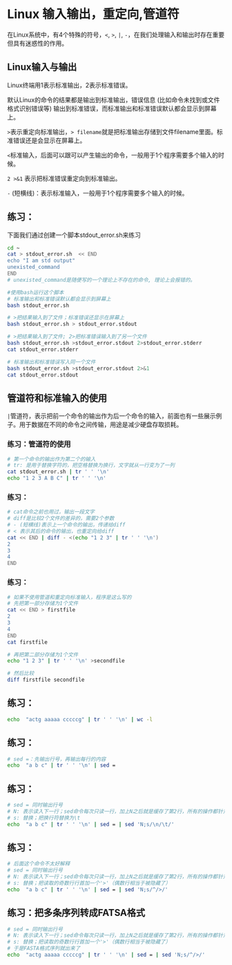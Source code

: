# Linux 输入输出，重定向,管道符

在Linux系统中，有4个特殊的符号，`<`, `>`, `|`, `-`，在我们处理输入和输出时存在重要但具有迷惑性的作用。

## Linux输入与输出
Linux终端用1表示标准输出，2表示标准错误。

默认Linux的命令的结果都是输出到标准输出，错误信息 (比如命令未找到或文件格式识别错误等) 输出到标准错误，而标准输出和标准错误默认都会显示到屏幕上。

`>`表示重定向标准输出，`> filename`就是把标准输出存储到文件filename里面。标准错误还是会显示在屏幕上。

`<`标准输入，后面可以跟可以产生输出的命令，一般用于1个程序需要多个输入的时候。

`2 >&1` 表示把标准错误重定向到标准输出。

`-` (短横线)：表示标准输入，一般用于1个程序需要多个输入的时候。

## 练习：
下面我们通过创建一个脚本stdout_error.sh来练习
```bash
cd ~
cat > stdout_error.sh  << END
echo "I am std output"
unexisted_command
END
# unexisted_command是随便写的一个理论上不存在的命令, 理论上会报错的。
```

```bash
#使用bash运行这个脚本
# 标准输出和标准错误默认都会显示到屏幕上
bash stdout_error.sh 
```

```bash
# >把结果输入到了文件；标准错误还显示在屏幕上
bash stdout_error.sh > stdout_error.stdout
```

```bash
# >把结果输入到了文件; 2>把标准错误输入到了另一个文件
bash stdout_error.sh >stdout_error.stdout 2>stdout_error.stderr
cat stdout_error.stderr
```

```bash
# 标准输出和标准错误写入同一个文件
bash stdout_error.sh >stdout_error.stdout 2>&1
cat stdout_error.stdout
```

## 管道符和标准输入的使用

`|`管道符，表示把前一个命令的输出作为后一个命令的输入，前面也有一些展示例子。用于数据在不同的命令之间传输，用途是减少硬盘存取损耗。

### 练习：管道符的使用
```bash
# 第一个命令的输出作为第二个的输入
# tr: 是用于替换字符的，把空格替换为换行，文字就从一行变为了一列
cat stdout_error.sh | tr ' ' '\n'
echo "1 2 3 A B C" | tr ' ' '\n'
```

### 练习：
```bash
# cat命令之前也用过，输出一段文字
# diff是比较2个文件的差异的，需要2个参数
# - (短横线)表示上一个命令的输出，传递给diff
# < 表示其后的命令的输出，也重定向给diff
cat << END | diff - <(echo "1 2 3" | tr ' ' '\n')
2
3
4
END
```

### 练习：
```bash
# 如果不使用管道和重定向标准输入，程序是这么写的
# 先把第一部分存储为1个文件
cat << END > firstfile
2
3
4
END
cat firstfile 

# 再把第二部分存储为1个文件
echo "1 2 3" | tr ' ' '\n' >secondfile

# 然后比较
diff firstfile secondfile 
```

## 练习：
```bash
echo  "actg aaaaa cccccg" | tr ' ' '\n' | wc -l
```

## 练习：
```bash
# sed =：先输出行号，再输出每行的内容
echo  "a b c" | tr ' ' '\n' | sed =  
```
## 练习：
```bash
# sed = 同时输出行号
# N: 表示读入下一行；sed命令每次只读一行，加上N之后就是缓存了第2行，所有的操作都针对第一行；
# s: 替换；把换行符替换为\t
echo  "a b c" | tr ' ' '\n' | sed = | sed 'N;s/\n/\t/' 
```

## 练习：
```bash
# 后面这个命令不太好解释
# sed = 同时输出行号
# N: 表示读入下一行；sed命令每次只读一行，加上N之后就是缓存了第2行，所有的操作都针对第一行；
# s: 替换；把读取的奇数行行首加一个'>'（偶数行相当于被隐藏了）
echo  "a b c" | tr ' ' '\n' | sed = | sed 'N;s/^/>/' 
```

## 练习：把多条序列转成FATSA格式
```bash
# sed = 同时输出行号
# N: 表示读入下一行；sed命令每次只读一行，加上N之后就是缓存了第2行，所有的操作都针对第一行；
# s: 替换；把读取的奇数行行首加一个'>'（偶数行相当于被隐藏了）
# 于是FASTA格式序列就出来了
echo  "actg aaaaa cccccg" | tr ' ' '\n' | sed = | sed 'N;s/^/>/' 
```

